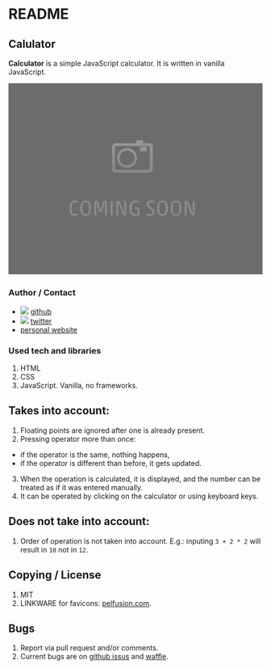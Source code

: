 # README
## Calulator
**Calculator** is a simple JavaScript calculator. It is written in vanilla JavaScript.

![](img/readme.png)

### Author / Contact
* ![](https://dl.dropboxusercontent.com/u/633848/Images/github_24_black.png) [github](http://www.github.com/argoncode)
* ![](https://dl.dropboxusercontent.com/u/633848/Images/twitter.png) [twitter](http://twitter.com/argoncode)
* [personal website](http://argoncode.com/contact)

### Used tech and libraries
1. HTML
2. CSS
3. JavaScript. Vanilla, no frameworks.

## Takes into account:
1. Floating points are ignored after one is already present.
2. Pressing operator more than once:
  * if the operator is the same, nothing happens,
  * if the operator is different than before, it gets updated.
3. When the operation is calculated, it is displayed, and the number can be treated as if it was entered manually.
4. It can be operated by clicking on the calculator or using keyboard keys.

## Does not take into account:
1. Order of operation is not taken into account. E.g.: inputing `3 + 2 * 2` will result in `10` not in `12`.

## Copying / License
1. MIT
2. LINKWARE for favicons: [pelfusion.com](http://www.pelfusion.com).

## Bugs
1. Report via pull request and/or comments.
2. Current bugs are on [github issus](https://github.com/ArgonCode/calculator/issues) and [waffle](https://waffle.io/ArgonCode/calculator).
